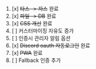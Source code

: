1. [x] ~~타스 -> 자스~~ 완료
2. [x] ~~파일 -> DB~~ 완료
3. [x] ~~CSS 개선~~ 완료
4. [ ] 커스터마이징 자유도 증가
5. [ ] 인증시 관리자 알림 옵션
6. [x] ~~Discord oauth 자동로그인~~ 완료
7. [x] ~~PWA~~ 완료
8. [ ] Fallback 인증 추가
